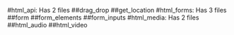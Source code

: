 #html_api:
Has 2 files
##drag_drop
##get_location
#html_forms:
Has 3 files
##form
##form_elements
##form_inputs
#html_media:
Has 2 files
##html_audio
##html_video
